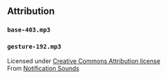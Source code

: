 ## Attribution

### `base-403.mp3`  
### `gesture-192.mp3`  
Licensed under [Creative Commons Attribution license](https://creativecommons.org/licenses/by/4.0/legalcode)  
From [Notification Sounds](https://notificationsounds.com/)